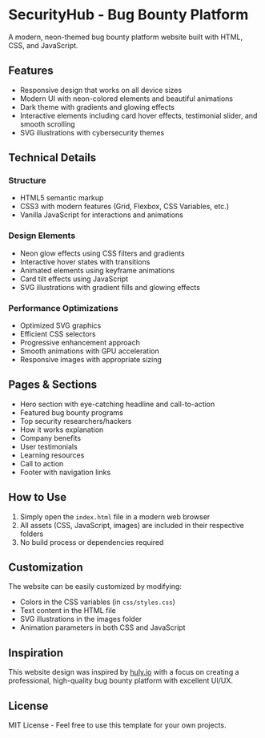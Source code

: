 # SecurityHub - Bug Bounty Platform

A modern, neon-themed bug bounty platform website built with HTML, CSS, and JavaScript.

## Features

- Responsive design that works on all device sizes
- Modern UI with neon-colored elements and beautiful animations
- Dark theme with gradients and glowing effects
- Interactive elements including card hover effects, testimonial slider, and smooth scrolling
- SVG illustrations with cybersecurity themes

## Technical Details

### Structure
- HTML5 semantic markup
- CSS3 with modern features (Grid, Flexbox, CSS Variables, etc.)
- Vanilla JavaScript for interactions and animations

### Design Elements
- Neon glow effects using CSS filters and gradients
- Interactive hover states with transitions
- Animated elements using keyframe animations
- Card tilt effects using JavaScript
- SVG illustrations with gradient fills and glowing effects

### Performance Optimizations
- Optimized SVG graphics
- Efficient CSS selectors
- Progressive enhancement approach
- Smooth animations with GPU acceleration
- Responsive images with appropriate sizing

## Pages & Sections

- Hero section with eye-catching headline and call-to-action
- Featured bug bounty programs
- Top security researchers/hackers
- How it works explanation
- Company benefits
- User testimonials
- Learning resources
- Call to action
- Footer with navigation links

## How to Use

1. Simply open the `index.html` file in a modern web browser
2. All assets (CSS, JavaScript, images) are included in their respective folders
3. No build process or dependencies required

## Customization

The website can be easily customized by modifying:
- Colors in the CSS variables (in `css/styles.css`)
- Text content in the HTML file
- SVG illustrations in the images folder
- Animation parameters in both CSS and JavaScript

## Inspiration

This website design was inspired by [huly.io](https://huly.io) with a focus on creating a professional, high-quality bug bounty platform with excellent UI/UX.

## License

MIT License - Feel free to use this template for your own projects. 